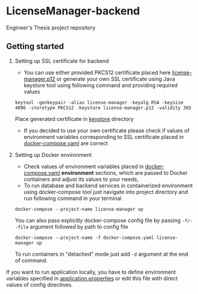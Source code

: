 # LicenseManager-backend
Engineer's Thesis project repository

## Getting started

1. Setting up SSL certificate for backend
    * You can use either provided PKCS12 certificate placed here [license-manager.p12](/backend/src/main/resources/keystore/license-manager.p12) or
    generate your own SSL certificate using Java keystore tool using following command and providing required values
    ```
    keytool -genkeypair -alias license-manager -keyalg RSA -keysize 4096 -storetype PKCS12 -keystore license-manager.p12 -validity 365
    ```
    Place generated certificate in [keystore](/backend/src/main/resources/keystore) directory
    * If you decided to use your own certificate please check if values of environment variables corresponding to SSL certificate placed in [docker-compose.yaml](./docker-compose.yaml) are correct
 
2. Setting up Docker environment
    * Check values of environment variables placed in [docker-compose.yaml](./docker-compose.yaml) **environment** sections, which are passed to Docker containers and adjust its values to your needs,
    * To run database and backend services in containerized environment using docker-compose tool just navigate into project directory and run following command in your terminal
    ```
    docker-compose --project-name license-manager up
    ```
    You can also pass explicitly docker-compose config file by passing ``-f/--file`` argument followed by path to config file
    ```
    docker-compose --project-name -f docker-compose.yaml license-manager up
    ```
    To run containers in "detached" mode just add ``-d`` argument at the end of command.

If you want to run application locally, you have to define environment variables specified in [application.properties](./backend/src/main/resources/application.properties) or edit this file with direct values of config directives.